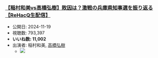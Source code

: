 ### [【稲村和美vs高橋弘樹】敗因は？激戦の兵庫県知事選を振り返る【ReHacQ生配信】](https://www.youtube.com/watch?v=zotM7TzK6aQ)
-   公開日: 2024-11-19
-   視聴数: 793,397
-   **いいね数: 11,002**
-   出演者: 稲村和美, [高橋弘樹](/rehacq_fan/people/高橋弘樹 "wikilink")
    - [![](https://img.youtube.com/vi/zotM7TzK6aQ/hqdefault.jpg)](https://www.youtube.com/watch?v=zotM7TzK6aQ)
